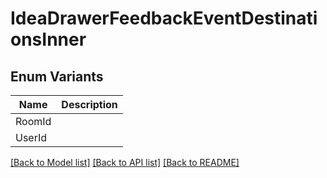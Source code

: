 # IdeaDrawerFeedbackEventDestinationsInner

## Enum Variants

| Name | Description |
|---- | -----|
| RoomId |  |
| UserId |  |

[[Back to Model list]](../README.md#documentation-for-models) [[Back to API list]](../README.md#documentation-for-api-endpoints) [[Back to README]](../README.md)


